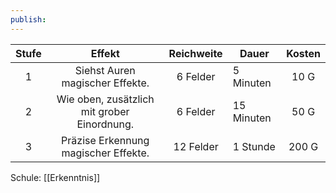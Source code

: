 ```yaml
---
publish:
---
```


| **Stufe** |                 **Effekt**                  | **Reichweite** | Dauer      | **Kosten** |
| :-------: | :-----------------------------------------: | :------------: | ---------- | :--------: |
|     1     |       Siehst Auren magischer Effekte.       |    6 Felder    | 5 Minuten  |    10 G    |
|     2     | Wie oben, zusätzlich mit grober Einordnung. |    6 Felder    | 15 Minuten |    50 G    |
|     3     |    Präzise Erkennung magischer Effekte.     |   12 Felder    | 1 Stunde   |   200 G    |
Schule: [[Erkenntnis]]
